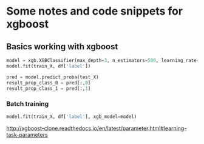
# Some notes and code snippets for xgboost 

## Basics working with xgboost

```python
model = xgb.XGBClassifier(max_depth=3, n_estimators=500, learning_rate=0.05)
model.fit(train_X, df['label'])

pred = model.predict_proba(test_X)
result_prop_class_0 = pred[:,0]
result_prop_class_1 = pred[:,1]
```

### Batch training

```python
model.fit(train_X, df['label'], xgb_model=model)
```

http://xgboost-clone.readthedocs.io/en/latest/parameter.html#learning-task-parameters
